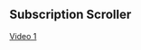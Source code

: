 ## Subscription Scroller

[Video 1](https://www.youtube.com/watch?v=2My-iWGfIs0&ab_channel=veritones)